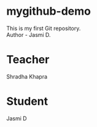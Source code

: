 # mygithub-demo
This is my first Git repository.
<br>
Author - Jasmi D.

# Teacher
Shradha Khapra

# Student
Jasmi D